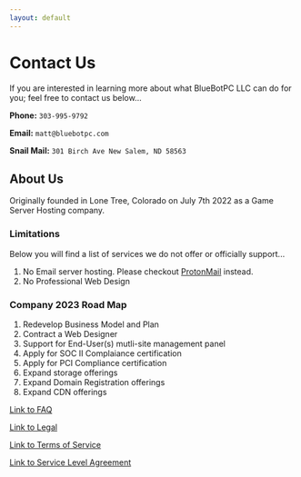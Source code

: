 ```yaml
---
layout: default
---
```

# Contact Us

If you are interested in learning more about what BlueBotPC LLC can do for you; feel free to contact us below...

**Phone:** ```303-995-9792```

**Email:** ```matt@bluebotpc.com```

**Snail Mail:** ```301 Birch Ave New Salem, ND 58563```

## About Us

Originally founded in Lone Tree, Colorado on July 7th 2022 as a Game Server Hosting company.

### Limitations

Below you will find a list of services we do not offer or officially support...

1. No Email server hosting. Please checkout [ProtonMail](https://account.proton.me/refer-a-friend?referrer=9E1AC5Q1T3Z0) instead.
2. No Professional Web Design

### Company 2023 Road Map

1. Redevelop Business Model and Plan
2. Contract a Web Designer
3. Support for End-User(s) mutli-site management panel
4. Apply for SOC II Complaiance certification
5. Apply for PCI Compliance certification
6. Expand storage offerings
7. Expand Domain Registration offerings
8. Expand CDN offerings

[Link to FAQ](https://bluebotpc.com/pages/faq)

[Link to Legal](https://bluebotpc.com/pages/legal/legal)

[Link to Terms of Service](https://bluebotpc.com/pages/legal/tos)

[Link to Service Level Agreement](https://bluebotpc.com/pages/legal/sla)
